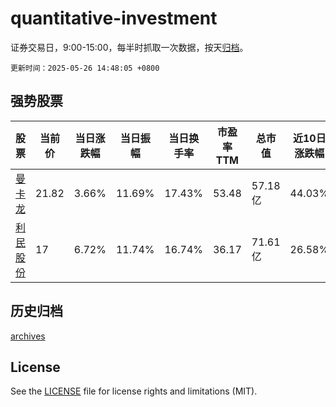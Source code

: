 # quantitative-investment

证券交易日，9:00-15:00，每半时抓取一次数据，按天[归档](archives)。

`更新时间：2025-05-26 14:48:05 +0800`

## 强势股票

|股票|当前价|当日涨跌幅|当日振幅|当日换手率|市盈率TTM|总市值|近10日涨跌幅|
|----|----|----|----|----|----|----|----|
|[曼卡龙](https://xueqiu.com/S/SZ300945)|21.82|3.66%|11.69%|17.43%|53.48|57.18亿|44.03%|
|[利民股份](https://xueqiu.com/S/SZ002734)|17|6.72%|11.74%|16.74%|36.17|71.61亿|26.58%|

## 历史归档

[archives](archives)

## License

See the [LICENSE](LICENSE) file for license rights and limitations (MIT).